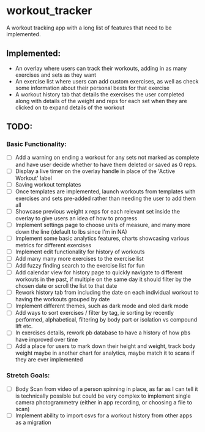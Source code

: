 # workout_tracker

A workout tracking app with a long list of features that need to be implemented.

## Implemented:

- An overlay where users can track their workouts, adding in as many exercises and sets as they want
- An exercise list where users can add custom exercises, as well as check some information about their personal bests for that exercise
- A workout history tab that details the exercises the user completed along with details of the weight and reps for each set when they are clicked on to expand details of the workout

## TODO:

### Basic Functionality:

- [ ] Add a warning on ending a workout for any sets not marked as complete and have user decide whether to have them deleted or saved as 0 reps.
- [ ] Display a live timer on the overlay handle in place of the 'Active Workout' label
- [ ] Saving workout templates
- [ ] Once templates are implemented, launch workouts from templates with exercises and sets pre-added rather than needing the user to add them all
- [ ] Showcase previous weight x reps for each relevant set inside the overlay to give users an idea of how to progress
- [ ] Implement settings page to choose units of measure, and many more down the line (default to lbs since I'm in NA)
- [ ] Implement some basic analytics features, charts showcasing various metrics for different exercises
- [ ] Implement edit functionality for history of workouts
- [ ] Add many many more exercises to the exercise list
- [ ] Add fuzzy finding search to the exercise list for fun
- [ ] Add calendar view for history page to quickly navigate to different workouts in the past, if multiple on the same day it should filter by the chosen date or scroll the list to that date
- [ ] Rework history tab from including the date on each individual workout to having the workouts grouped by date
- [ ] Implement different themes, such as dark mode and oled dark mode
- [ ] Add ways to sort exercises / filter by tag, ie sorting by recently performed, alphabetical, filtering by body part or isolation vs compound lift etc.
- [ ] In exercises details, rework pb database to have a history of how pbs have improved over time
- [ ] Add a place for users to mark down their height and weight, track body weight maybe in another chart for analytics, maybe match it to scans if they are ever implemented

### Stretch Goals:

- [ ] Body Scan from video of a person spinning in place, as far as I can tell it is technically possible but could be very complex to implement single camera photogrammetry (either in app recording, or choosing a file to scan)
- [ ] Implement ability to import csvs for a workout history from other apps as a migration
